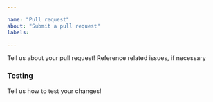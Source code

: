 ```yaml
---

name: "Pull request"
about: "Submit a pull request"
labels:

---
```


<!--
Please follow our contributing guidelines first:
https://git.minetest.land/MineClone2/MineClone2/src/branch/master/CONTRIBUTING.md#how-you-can-help-as-a-programmer

By submitting this pull request, you agree to follow our Code of Conduct:
https://git.minetest.land/MineClone2/MineClone2/src/branch/master/CODE_OF_CONDUCT.md
-->

Tell us about your pull request! Reference related issues, if necessary

### Testing
Tell us how to test your changes!
